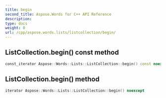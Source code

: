 ```yaml
---
title: begin
second_title: Aspose.Words for C++ API Reference
description: 
type: docs
weight: 0
url: /cpp/aspose.words.lists/listcollection/begin/
---
```

## ListCollection.begin() const method




```cpp
const_iterator Aspose::Words::Lists::ListCollection::begin() const noexcept
```

## ListCollection.begin() method




```cpp
iterator Aspose::Words::Lists::ListCollection::begin() noexcept
```

